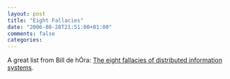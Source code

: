 ```yaml
---
layout: post
title: "Eight Fallacies"
date: "2006-08-28T21:51:00+01:00"
comments: false
categories: 
---
```


<p>A great list from Bill de h&#211;ra: <a href="http://www.dehora.net/journal/2006/08/seven_fallacies_of_distributed_information_systems.html">The eight fallacies of distributed information systems</a>.</p>



